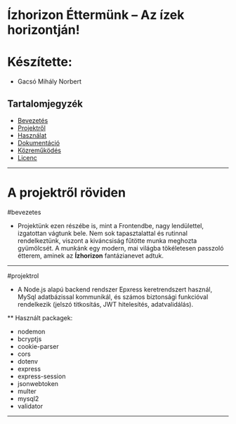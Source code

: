 # Ízhorizon Éttermünk – Az ízek horizontján!

# Készítette: 
- Gacsó Mihály Norbert

## Tartalomjegyzék

- [Bevezetés](#bevezetes)
- [Projektről](#projektrol)
- [Használat](#használat)
- [Dokumentáció](#dokumentáció)
- [Közreműködés](#közreműködés)
- [Licenc](#licenc)

---
# A projektről röviden

#bevezetes

- Projektünk ezen részébe is, mint a Frontendbe, nagy lendülettel, izgatottan vágtunk bele. Nem sok tapasztalattal és rutinnal rendelkeztünk, viszont a kiváncsiság fűtötte munka meghozta gyümölcsét. A munkánk egy modern, mai világba tökéletesen passzoló étterem, aminek az **Ízhorizon** fantázianevet adtuk.

---
#projektrol
*  A Node.js alapú backend rendszer Epxress keretrendszert használ, MySql adatbázissal kommunikál, és számos biztonsági funkcióval rendelkezik (jelszó titkosítás, JWT hitelesítés, adatvalidálás).

** Használt packagek:
- nodemon
- bcryptjs
- cookie-parser
- cors
- dotenv
- express
- express-session
- jsonwebtoken
- multer
- mysql2
- validator
---